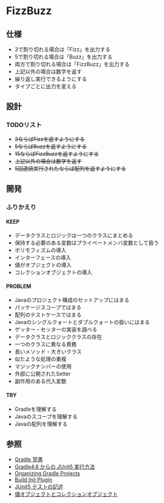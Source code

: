 # FizzBuzz

## 仕様
+ 3で割り切れる場合は「Fizz」を出力する
+ 5で割り切れる場合は「Buzz」を出力する
+ 両方で割り切れる場合は「FizzBuzz」を出力する
+ 上記以外の場合は数字を返す
+ 繰り返し実行できるようにする
+ タイプごとに出力を変える

## 設計
### TODOリスト
+ ~~3ならばFizzを返すようにする~~
+ ~~5ならばBuzzを返すようにする~~
+ ~~15ならばFizzBuzzを返すようにする~~
+ ~~上記以外の場合は数字を返す~~
+ ~~5回連続実行されたならば配列を返すようにする~~

## 開発
### ふりかえり
#### KEEP
+ データクラスとロジックは一つのクラスにまとめる
+ 保持する必要のある変数はプライベートメンバ変数として扱う
+ ポリモフィズムの導入
+ インターフェースの導入
+ 値がオブジェクトの導入
+ コレクションオブジェクトの導入

#### PROBLEM
+ Javaのプロジェクト構成のセットアップにはまる
+ パッケージスコープではまる
+ 配列のテストケースではまる
+ Javaのシングルクォートとダブルクォートの扱いにはまる
+ ゲッター・セッターの実装を調べる
+ データクラスとロジッククラスの存在
+ 一つのクラスに異なる責務
+ 長いメソッド・大きいクラス
+ 似たような処理の重複
+ マジックナンバーの使用
+ 外部に公開されたSetter
+ 副作用のある代入変数


#### TRY
+ Gradleを理解する
+ Javaのスコープを理解する
+ Javaの配列を理解する

## 参照
+ [Gradle 覚書](https://qiita.com/summer/items/ba5393e703f3d5a74e8a)
+ [Gradle4.6 からの JUnit5 実行方法](https://mike-neck.hatenadiary.com/entry/2018/03/02/073000)
+ [Organizing Gradle Projects](https://docs.gradle.org/current/userguide/organizing_gradle_projects.html)
+ [Build Init Plugin](https://docs.gradle.org/current/userguide/build_init_plugin.html)
+ [JUnit5 テストの記述](http://www.ne.jp/asahi/hishidama/home/tech/java/junit/5/assertion.html)
+ [値オブジェクトとコレクションオブジェクト](http://blog.sojiro.me/blog/2017/08/25/value-object-and-collection-object/)